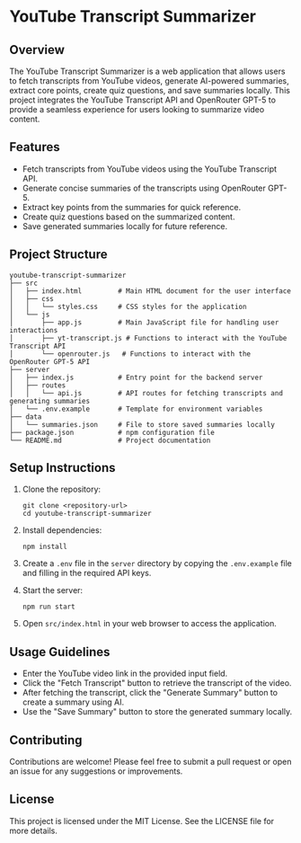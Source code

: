 # YouTube Transcript Summarizer

## Overview
The YouTube Transcript Summarizer is a web application that allows users to fetch transcripts from YouTube videos, generate AI-powered summaries, extract core points, create quiz questions, and save summaries locally. This project integrates the YouTube Transcript API and OpenRouter GPT-5 to provide a seamless experience for users looking to summarize video content.

## Features
- Fetch transcripts from YouTube videos using the YouTube Transcript API.
- Generate concise summaries of the transcripts using OpenRouter GPT-5.
- Extract key points from the summaries for quick reference.
- Create quiz questions based on the summarized content.
- Save generated summaries locally for future reference.

## Project Structure
```
youtube-transcript-summarizer
├── src
│   ├── index.html         # Main HTML document for the user interface
│   ├── css
│   │   └── styles.css     # CSS styles for the application
│   └── js
│       ├── app.js         # Main JavaScript file for handling user interactions
│       ├── yt-transcript.js # Functions to interact with the YouTube Transcript API
│       └── openrouter.js   # Functions to interact with the OpenRouter GPT-5 API
├── server
│   ├── index.js           # Entry point for the backend server
│   ├── routes
│   │   └── api.js         # API routes for fetching transcripts and generating summaries
│   └── .env.example       # Template for environment variables
├── data
│   └── summaries.json     # File to store saved summaries locally
├── package.json           # npm configuration file
└── README.md              # Project documentation
```

## Setup Instructions
1. Clone the repository:
   ```
   git clone <repository-url>
   cd youtube-transcript-summarizer
   ```

2. Install dependencies:
   ```
   npm install
   ```

3. Create a `.env` file in the `server` directory by copying the `.env.example` file and filling in the required API keys.

4. Start the server:
   ```
   npm run start
   ```

5. Open `src/index.html` in your web browser to access the application.

## Usage Guidelines
- Enter the YouTube video link in the provided input field.
- Click the "Fetch Transcript" button to retrieve the transcript of the video.
- After fetching the transcript, click the "Generate Summary" button to create a summary using AI.
- Use the "Save Summary" button to store the generated summary locally.

## Contributing
Contributions are welcome! Please feel free to submit a pull request or open an issue for any suggestions or improvements.

## License
This project is licensed under the MIT License. See the LICENSE file for more details.